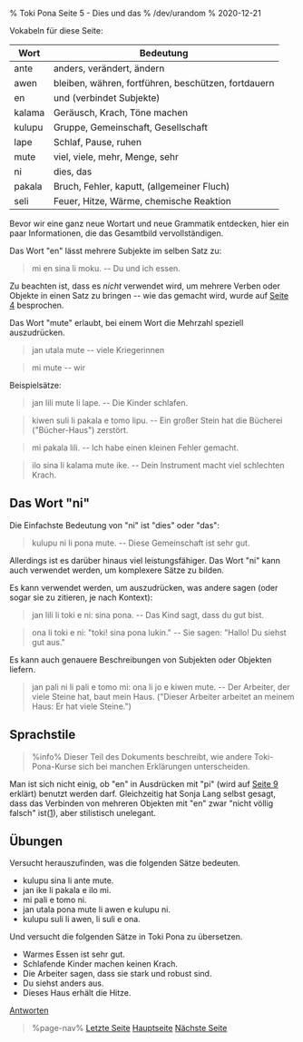 % Toki Pona Seite 5 - Dies und das
% /dev/urandom
% 2020-12-21

Vokabeln für diese Seite:

| Wort    | Bedeutung                                           |
|---------|-----------------------------------------------------|
| ante    | anders, verändert, ändern                           |
| awen    | bleiben, währen, fortführen, beschützen, fortdauern |
| en      | und (verbindet Subjekte)                            |
| kalama  | Geräusch, Krach, Töne machen                        |
| kulupu  | Gruppe, Gemeinschaft, Gesellschaft                  |
| lape    | Schlaf, Pause, ruhen                                |
| mute    | viel, viele, mehr, Menge, sehr                      |
| ni      | dies, das                                           |
| pakala  | Bruch, Fehler, kaputt, (allgemeiner Fluch)          |
| seli    | Feuer, Hitze, Wärme, chemische Reaktion             |

Bevor wir eine ganz neue Wortart und neue Grammatik entdecken, hier ein paar 
Informationen, die das Gesamtbild vervollständigen.

Das Wort "en" lässt mehrere Subjekte im selben Satz zu: 

> mi en sina li moku. -- Du und ich essen.

Zu beachten ist, dass es _nicht_ verwendet wird, um mehrere Verben oder Objekte 
in einen Satz zu bringen -- wie das gemacht wird, wurde auf [Seite 4](de/4) besprochen.

Das Wort "mute" erlaubt, bei einem Wort die Mehrzahl speziell auszudrücken.

> jan utala mute -- viele Kriegerinnen

> mi mute -- wir

Beispielsätze:

> jan lili mute li lape. -- Die Kinder schlafen.

> kiwen suli li pakala e tomo lipu. -- Ein großer Stein hat die Bücherei 
> ("Bücher-Haus") zerstört.

> mi pakala lili. -- Ich habe einen kleinen Fehler gemacht.

> ilo sina li kalama mute ike. -- Dein Instrument macht viel schlechten Krach.

## Das Wort "ni"

Die Einfachste Bedeutung von "ni" ist "dies" oder "das":

> kulupu ni li pona mute. -- Diese Gemeinschaft ist sehr gut.

Allerdings ist es darüber hinaus viel leistungsfähiger. Das Wort "ni" kann auch verwendet 
werden, um komplexere Sätze zu bilden.

Es kann verwendet werden, um auszudrücken, was andere sagen (oder sogar sie zu zitieren, 
je nach Kontext):

> jan lili li toki e ni: sina pona. -- Das Kind sagt, dass du gut bist.

> ona li toki e ni: "toki! sina pona lukin." -- Sie sagen: "Hallo! Du siehst gut aus."

Es kann auch genauere Beschreibungen von Subjekten oder Objekten liefern.

> jan pali ni li pali e tomo mi: ona li jo e kiwen mute. -- Der Arbeiter, der viele 
> Steine hat, baut mein Haus. ("Dieser Arbeiter arbeitet an meinem Haus: Er hat 
> viele Steine.")

## Sprachstile

> %info%
> Dieser Teil des Dokuments beschreibt, wie andere Toki-Pona-Kurse sich bei 
> manchen Erklärungen unterscheiden.

Man ist sich nicht einig, ob "en" in Ausdrücken mit "pi" (wird auf [Seite
9](de/9) erklärt) benutzt werden darf. Gleichzeitig hat Sonja Lang selbst
gesagt, dass das Verbinden von mehreren Objekten mit "en" zwar "nicht völlig
falsch" ist([1][mapona_en]), aber stilistisch unelegant.

[mapona_en]: https://discord.com/channels/301377942062366741/301377942062366741/640764719614918656

## Übungen

Versucht herauszufinden, was die folgenden Sätze bedeuten.

* kulupu sina li ante mute.
* jan ike li pakala e ilo mi.
* mi pali e tomo ni.
* jan utala pona mute li awen e kulupu ni.
* kulupu suli li awen, li suli e ona.

Und versucht die folgenden Sätze in Toki Pona zu übersetzen.

* Warmes Essen ist sehr gut.
* Schlafende Kinder machen keinen Krach.
* Die Arbeiter sagen, dass sie stark und robust sind.
* Du siehst anders aus. 
* Dieses Haus erhält die Hitze.

[Antworten](de/5)

> %page-nav%
> [Letzte Seite](de/4)
> [Hauptseite](de)
> [Nächste Seite](de/6)
